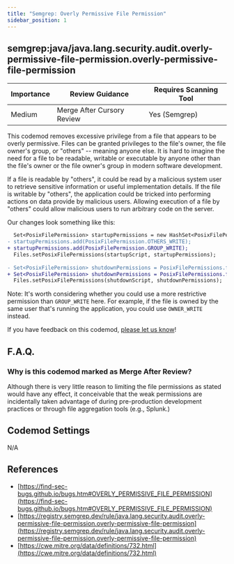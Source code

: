 ```yaml
---
title: "Semgrep: Overly Permissive File Permission"
sidebar_position: 1
---
```


## semgrep:java/java.lang.security.audit.overly-permissive-file-permission.overly-permissive-file-permission

| Importance | Review Guidance            | Requires Scanning Tool |
|------------|----------------------------|------------------------|
| Medium     | Merge After Cursory Review | Yes (Semgrep)          |

This codemod removes excessive privilege from a file that appears to be overly permissive. Files can be granted privileges to the file's owner, the file owner's group, or "others" -- meaning anyone else. It is hard to imagine the need for a file to be readable, writable or executable by anyone other than the file's owner or the file owner's group in modern software development.

If a file is readable by "others", it could be read by a malicious system user to retrieve sensitive information or useful implementation details. If the file is writable by "others", the application could be tricked into performing actions on data provide by malicious users. Allowing execution of a file by "others" could allow malicious users to run arbitrary code on the server.

Our changes look something like this:

```diff
  Set<PosixFilePermission> startupPermissions = new HashSet<PosixFilePermission>();
- startupPermissions.add(PosixFilePermission.OTHERS_WRITE);
+ startupPermissions.add(PosixFilePermission.GROUP_WRITE);
  Files.setPosixFilePermissions(startupScript, startupPermissions);
  
- Set<PosixFilePermission> shutdownPermissions = PosixFilePermissions.fromString("rwxrwxrwx");
+ Set<PosixFilePermission> shutdownPermissions = PosixFilePermissions.fromString("rwxrwx---");
  Files.setPosixFilePermissions(shutdownScript, shutdownPermissions);
```

Note: It's worth considering whether you could use a more restrictive permission than `GROUP_WRITE` here. For example, if the file is owned by the same user that's running the application, you could use `OWNER_WRITE` instead.

If you have feedback on this codemod, [please let us know](mailto:feedback@pixee.ai)!

## F.A.Q.

### Why is this codemod marked as Merge After Review?

Although there is very little reason to limiting the file permissions as stated would have any effect, it conceivable that the weak permissions are incidentally taken advantage of during pre-production development practices or through file aggregation tools (e.g., Splunk.)  

## Codemod Settings

N/A

## References

* [https://find-sec-bugs.github.io/bugs.htm#OVERLY_PERMISSIVE_FILE_PERMISSION](https://find-sec-bugs.github.io/bugs.htm#OVERLY_PERMISSIVE_FILE_PERMISSION)
* [https://registry.semgrep.dev/rule/java.lang.security.audit.overly-permissive-file-permission.overly-permissive-file-permission](https://registry.semgrep.dev/rule/java.lang.security.audit.overly-permissive-file-permission.overly-permissive-file-permission)
* [https://cwe.mitre.org/data/definitions/732.html](https://cwe.mitre.org/data/definitions/732.html)